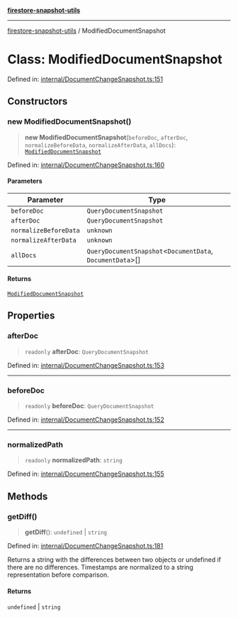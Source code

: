 [**firestore-snapshot-utils**](../README.md)

---

[firestore-snapshot-utils](../README.md) / ModifiedDocumentSnapshot

# Class: ModifiedDocumentSnapshot

Defined in: [internal/DocumentChangeSnapshot.ts:151](https://github.com/ericvera/firestore-snapshot-utils/blob/main/src/internal/DocumentChangeSnapshot.ts#L151)

## Constructors

### new ModifiedDocumentSnapshot()

> **new ModifiedDocumentSnapshot**(`beforeDoc`, `afterDoc`, `normalizeBeforeData`, `normalizeAfterData`, `allDocs`): [`ModifiedDocumentSnapshot`](ModifiedDocumentSnapshot.md)

Defined in: [internal/DocumentChangeSnapshot.ts:160](https://github.com/ericvera/firestore-snapshot-utils/blob/main/src/internal/DocumentChangeSnapshot.ts#L160)

#### Parameters

| Parameter             | Type                                                        |
| --------------------- | ----------------------------------------------------------- |
| `beforeDoc`           | `QueryDocumentSnapshot`                                     |
| `afterDoc`            | `QueryDocumentSnapshot`                                     |
| `normalizeBeforeData` | `unknown`                                                   |
| `normalizeAfterData`  | `unknown`                                                   |
| `allDocs`             | `QueryDocumentSnapshot`\<`DocumentData`, `DocumentData`\>[] |

#### Returns

[`ModifiedDocumentSnapshot`](ModifiedDocumentSnapshot.md)

## Properties

### afterDoc

> `readonly` **afterDoc**: `QueryDocumentSnapshot`

Defined in: [internal/DocumentChangeSnapshot.ts:153](https://github.com/ericvera/firestore-snapshot-utils/blob/main/src/internal/DocumentChangeSnapshot.ts#L153)

---

### beforeDoc

> `readonly` **beforeDoc**: `QueryDocumentSnapshot`

Defined in: [internal/DocumentChangeSnapshot.ts:152](https://github.com/ericvera/firestore-snapshot-utils/blob/main/src/internal/DocumentChangeSnapshot.ts#L152)

---

### normalizedPath

> `readonly` **normalizedPath**: `string`

Defined in: [internal/DocumentChangeSnapshot.ts:155](https://github.com/ericvera/firestore-snapshot-utils/blob/main/src/internal/DocumentChangeSnapshot.ts#L155)

## Methods

### getDiff()

> **getDiff**(): `undefined` \| `string`

Defined in: [internal/DocumentChangeSnapshot.ts:181](https://github.com/ericvera/firestore-snapshot-utils/blob/main/src/internal/DocumentChangeSnapshot.ts#L181)

Returns a string with the differences between two objects or undefined if
there are no differences.
Timestamps are normalized to a string representation before comparison.

#### Returns

`undefined` \| `string`
